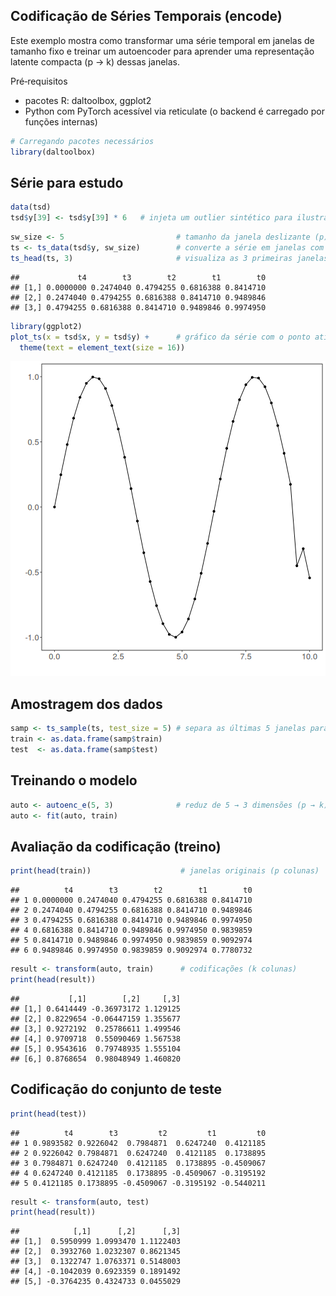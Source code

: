 ## Codificação de Séries Temporais (encode)

Este exemplo mostra como transformar uma série temporal em janelas de tamanho fixo e treinar um autoencoder para aprender uma representação latente compacta (p → k) dessas janelas.

Pré‑requisitos
- pacotes R: daltoolbox, ggplot2
- Python com PyTorch acessível via reticulate (o backend é carregado por funções internas)


``` r
# Carregando pacotes necessários
library(daltoolbox)
```

## Série para estudo


``` r
data(tsd)
tsd$y[39] <- tsd$y[39] * 6   # injeta um outlier sintético para ilustração no gráfico
```


``` r
sw_size <- 5                         # tamanho da janela deslizante (p)
ts <- ts_data(tsd$y, sw_size)        # converte a série em janelas com p colunas
ts_head(ts, 3)                       # visualiza as 3 primeiras janelas
```

```
##             t4        t3        t2        t1        t0
## [1,] 0.0000000 0.2474040 0.4794255 0.6816388 0.8414710
## [2,] 0.2474040 0.4794255 0.6816388 0.8414710 0.9489846
## [3,] 0.4794255 0.6816388 0.8414710 0.9489846 0.9974950
```


``` r
library(ggplot2)
plot_ts(x = tsd$x, y = tsd$y) +      # gráfico da série com o ponto atípico marcado pelo pico
  theme(text = element_text(size = 16))
```

![plot of chunk unnamed-chunk-4](fig/ts_encode/unnamed-chunk-4-1.png)

## Amostragem dos dados


``` r
samp <- ts_sample(ts, test_size = 5) # separa as últimas 5 janelas para teste
train <- as.data.frame(samp$train)
test  <- as.data.frame(samp$test)
```

## Treinando o modelo


``` r
auto <- autoenc_e(5, 3)              # reduz de 5 → 3 dimensões (p → k)
auto <- fit(auto, train)
```

## Avaliação da codificação (treino)


``` r
print(head(train))                    # janelas originais (p colunas)
```

```
##          t4        t3        t2        t1        t0
## 1 0.0000000 0.2474040 0.4794255 0.6816388 0.8414710
## 2 0.2474040 0.4794255 0.6816388 0.8414710 0.9489846
## 3 0.4794255 0.6816388 0.8414710 0.9489846 0.9974950
## 4 0.6816388 0.8414710 0.9489846 0.9974950 0.9839859
## 5 0.8414710 0.9489846 0.9974950 0.9839859 0.9092974
## 6 0.9489846 0.9974950 0.9839859 0.9092974 0.7780732
```

``` r
result <- transform(auto, train)      # codificações (k colunas)
print(head(result))
```

```
##           [,1]        [,2]     [,3]
## [1,] 0.6414449 -0.36973172 1.129125
## [2,] 0.8229654 -0.06447159 1.355677
## [3,] 0.9272192  0.25786611 1.499546
## [4,] 0.9709718  0.55090469 1.567538
## [5,] 0.9543616  0.79748935 1.555104
## [6,] 0.8768654  0.98048949 1.460820
```

## Codificação do conjunto de teste


``` r
print(head(test))
```

```
##          t4        t3         t2         t1         t0
## 1 0.9893582 0.9226042  0.7984871  0.6247240  0.4121185
## 2 0.9226042 0.7984871  0.6247240  0.4121185  0.1738895
## 3 0.7984871 0.6247240  0.4121185  0.1738895 -0.4509067
## 4 0.6247240 0.4121185  0.1738895 -0.4509067 -0.3195192
## 5 0.4121185 0.1738895 -0.4509067 -0.3195192 -0.5440211
```

``` r
result <- transform(auto, test)
print(head(result))
```

```
##            [,1]      [,2]      [,3]
## [1,]  0.5950999 1.0993470 1.1122403
## [2,]  0.3932760 1.0232307 0.8621345
## [3,]  0.1322747 1.0763371 0.5148003
## [4,] -0.1042039 0.6923359 0.1891492
## [5,] -0.3764235 0.4324733 0.0455029
```

